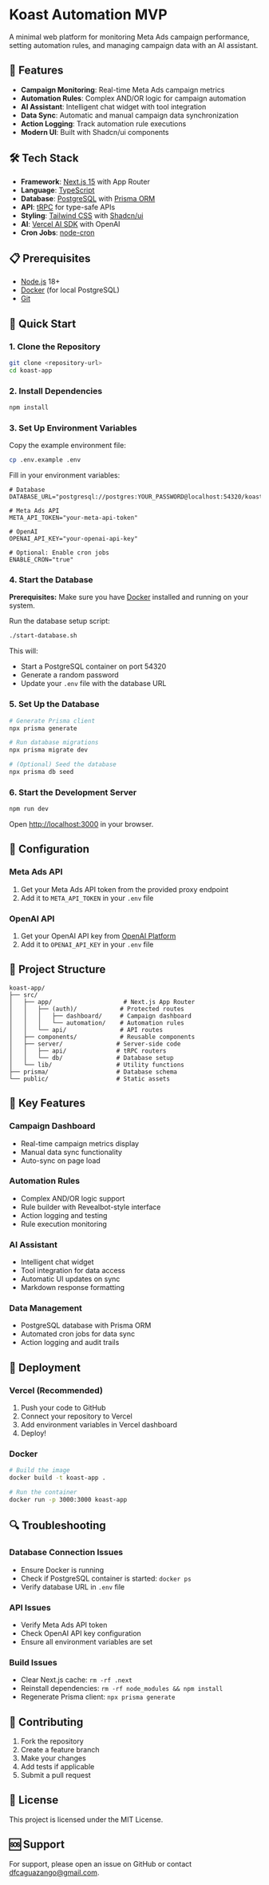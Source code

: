 # Koast Automation MVP

A minimal web platform for monitoring Meta Ads campaign performance, setting automation rules, and managing campaign data with an AI assistant.

## 🚀 Features

- **Campaign Monitoring**: Real-time Meta Ads campaign metrics
- **Automation Rules**: Complex AND/OR logic for campaign automation
- **AI Assistant**: Intelligent chat widget with tool integration
- **Data Sync**: Automatic and manual campaign data synchronization
- **Action Logging**: Track automation rule executions
- **Modern UI**: Built with Shadcn/ui components

## 🛠️ Tech Stack

- **Framework**: [Next.js 15](https://nextjs.org/) with App Router
- **Language**: [TypeScript](https://www.typescriptlang.org/)
- **Database**: [PostgreSQL](https://www.postgresql.org/) with [Prisma ORM](https://www.prisma.io/)
- **API**: [tRPC](https://trpc.io/) for type-safe APIs
- **Styling**: [Tailwind CSS](https://tailwindcss.com/) with [Shadcn/ui](https://ui.shadcn.com/)
- **AI**: [Vercel AI SDK](https://sdk.vercel.ai/) with OpenAI
- **Cron Jobs**: [node-cron](https://github.com/node-cron/node-cron)

## 📋 Prerequisites

- [Node.js](https://nodejs.org/) 18+
- [Docker](https://www.docker.com/) (for local PostgreSQL)
- [Git](https://git-scm.com/)

## 🚀 Quick Start

### 1. Clone the Repository

```bash
git clone <repository-url>
cd koast-app
```

### 2. Install Dependencies

```bash
npm install
```

### 3. Set Up Environment Variables

Copy the example environment file:

```bash
cp .env.example .env
```

Fill in your environment variables:

```env
# Database
DATABASE_URL="postgresql://postgres:YOUR_PASSWORD@localhost:54320/koast"

# Meta Ads API
META_API_TOKEN="your-meta-api-token"

# OpenAI
OPENAI_API_KEY="your-openai-api-key"

# Optional: Enable cron jobs
ENABLE_CRON="true"
```

### 4. Start the Database

**Prerequisites:** Make sure you have [Docker](https://www.docker.com/) installed and running on your system.

Run the database setup script:

```bash
./start-database.sh
```

This will:
- Start a PostgreSQL container on port 54320
- Generate a random password
- Update your `.env` file with the database URL

### 5. Set Up the Database

```bash
# Generate Prisma client
npx prisma generate

# Run database migrations
npx prisma migrate dev

# (Optional) Seed the database
npx prisma db seed
```

### 6. Start the Development Server

```bash
npm run dev
```

Open [http://localhost:3000](http://localhost:3000) in your browser.

## 🔧 Configuration

### Meta Ads API

1. Get your Meta Ads API token from the provided proxy endpoint
2. Add it to `META_API_TOKEN` in your `.env` file

### OpenAI API

1. Get your OpenAI API key from [OpenAI Platform](https://platform.openai.com/)
2. Add it to `OPENAI_API_KEY` in your `.env` file

## 📁 Project Structure

```
koast-app/
├── src/
│   ├── app/                    # Next.js App Router
│   │   ├── (auth)/            # Protected routes
│   │   │   ├── dashboard/     # Campaign dashboard
│   │   │   └── automation/    # Automation rules
│   │   └── api/               # API routes
│   ├── components/            # Reusable components
│   ├── server/               # Server-side code
│   │   ├── api/              # tRPC routers
│   │   └── db/               # Database setup
│   └── lib/                  # Utility functions
├── prisma/                   # Database schema
└── public/                   # Static assets
```

## 🎯 Key Features

### Campaign Dashboard
- Real-time campaign metrics display
- Manual data sync functionality
- Auto-sync on page load

### Automation Rules
- Complex AND/OR logic support
- Rule builder with Revealbot-style interface
- Action logging and testing
- Rule execution monitoring

### AI Assistant
- Intelligent chat widget
- Tool integration for data access
- Automatic UI updates on sync
- Markdown response formatting

### Data Management
- PostgreSQL database with Prisma ORM
- Automated cron jobs for data sync
- Action logging and audit trails

## 🚀 Deployment

### Vercel (Recommended)

1. Push your code to GitHub
2. Connect your repository to Vercel
3. Add environment variables in Vercel dashboard
4. Deploy!

### Docker

```bash
# Build the image
docker build -t koast-app .

# Run the container
docker run -p 3000:3000 koast-app
```

## 🔍 Troubleshooting

### Database Connection Issues
- Ensure Docker is running
- Check if PostgreSQL container is started: `docker ps`
- Verify database URL in `.env` file

### API Issues
- Verify Meta Ads API token
- Check OpenAI API key configuration
- Ensure all environment variables are set

### Build Issues
- Clear Next.js cache: `rm -rf .next`
- Reinstall dependencies: `rm -rf node_modules && npm install`
- Regenerate Prisma client: `npx prisma generate`

## 🤝 Contributing

1. Fork the repository
2. Create a feature branch
3. Make your changes
4. Add tests if applicable
5. Submit a pull request

## 📄 License

This project is licensed under the MIT License.

## 🆘 Support

For support, please open an issue on GitHub or contact dfcaguazango@gmail.com.
